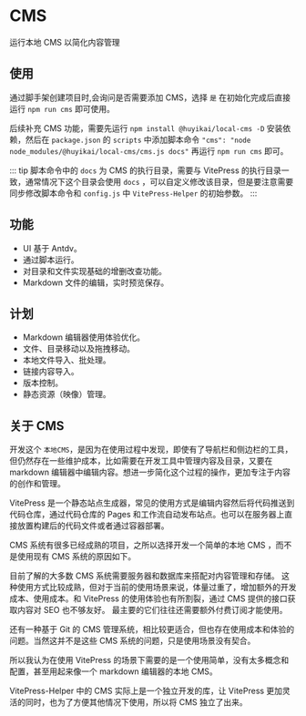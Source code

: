 # CMS

运行本地 CMS 以简化内容管理

## 使用

通过脚手架创建项目时,会询问是否需要添加 CMS，选择 `是` 在初始化完成后直接运行 `npm run cms` 即可使用。

后续补充 CMS 功能，需要先运行 `npm install @huyikai/local-cms -D` 安装依赖，然后在 `package.json` 的 `scripts` 中添加脚本命令 `"cms": "node node_modules/@huyikai/local-cms/cms.js docs"` 再运行 `npm run cms` 即可。

::: tip
脚本命令中的 `docs` 为 CMS 的执行目录，需要与 VitePress 的执行目录一致，通常情况下这个目录会使用 `docs` ，可以自定义修改该目录，但是要注意需要同步修改脚本命令和 `config.js` 中 `VitePress-Helper` 的初始参数。
:::

## 功能

- UI 基于 Antdv。
- 通过脚本运行。
- 对目录和文件实现基础的增删改查功能。
- Markdown 文件的编辑，实时预览保存。

## 计划

- Markdown 编辑器使用体验优化。
- 文件、目录移动以及拖拽移动。
- 本地文件导入、批处理。
- 链接内容导入。
- 版本控制。
- 静态资源（映像）管理。

## 关于 CMS

开发这个 `本地CMS`，是因为在使用过程中发现，即使有了导航栏和侧边栏的工具，但仍然存在一些维护成本，比如需要在开发工具中管理内容及目录，又要在 markdown 编辑器中编辑内容。想进一步简化这个过程的操作，更加专注于内容的创作和管理。

VitePress 是一个静态站点生成器，常见的使用方式是编辑内容然后将代码推送到代码仓库，通过代码仓库的 Pages 和工作流自动发布站点。也可以在服务器上直接放置构建后的代码文件或者通过容器部署。

CMS 系统有很多已经成熟的项目，之所以选择开发一个简单的本地 CMS ，而不是使用现有 CMS 系统的原因如下。

目前了解的大多数 CMS 系统需要服务器和数据库来搭配对内容管理和存储。
这种使用方式比较成熟，但对于当前的使用场景来说，体量过重了，增加额外的开发成本、使用成本。和 VitePress 的使用体验也有所割裂，通过 CMS 提供的接口获取内容对 SEO 也不够友好。
最主要的它们往往还需要额外付费订阅才能使用。

还有一种基于 Git 的 CMS 管理系统，相比较更适合，但也存在使用成本和体验的问题。当然这并不是这些 CMS 系统的问题，只是使用场景没有契合。

所以我认为在使用 VitePress 的场景下需要的是一个使用简单，没有太多概念和配置，甚至用起来像一个 markdown 编辑器的本地 CMS。

VitePress-Helper 中的 CMS 实际上是一个独立开发的库，让 VitePress 更加灵活的同时，也为了方便其他情况下使用，所以将 CMS 独立了出来。
